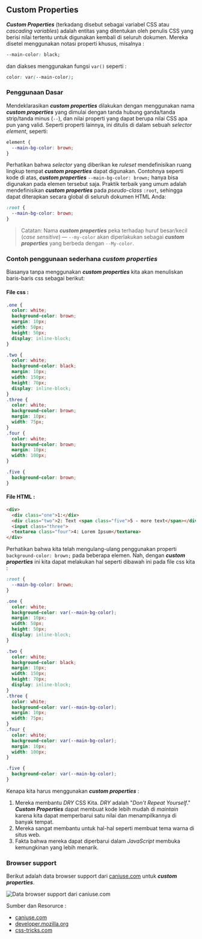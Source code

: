 ## Custom Properties

***Custom Properties*** (terkadang disebut sebagai variabel CSS atau *cascading variables*) adalah entitas yang ditentukan oleh penulis CSS yang berisi nilai tertentu untuk digunakan kembali di seluruh dokumen. Mereka disetel menggunakan notasi properti khusus, misalnya :
```css 
--main-color: black;
``` 
dan diakses menggunakan fungsi `var()` seperti :
```css 
color: var(--main-color);
```

### Penggunaan Dasar

Mendeklarasikan ***custom properties*** dilakukan dengan menggunakan nama ***custom properties*** yang dimulai dengan tanda hubung ganda/tanda strip/tanda minus (`--`), dan nilai properti yang dapat berupa nilai CSS apa pun yang valid. Seperti properti lainnya, ini ditulis di dalam sebuah *selector element*, seperti:

```css
element {
  --main-bg-color: brown;
}
```

Perhatikan bahwa *selector* yang diberikan ke *ruleset* mendefinisikan ruang lingkup tempat ***custom properties*** dapat digunakan. Contohnya seperti kode di atas, ***custom properties*** `--main-bg-color: brown;` hanya bisa digunakan pada elemen tersebut saja. Praktik terbaik yang umum adalah mendefinisikan ***custom properties*** pada *pseudo-class* `:root`, sehingga dapat diterapkan secara global di seluruh dokumen HTML Anda:

```css
:root {
  --main-bg-color: brown;
}
```

> Catatan: Nama ***custom properties*** peka terhadap huruf besar/kecil (*case sensitive*) — `--my-color` akan diperlakukan sebagai ***custom properties*** yang berbeda dengan `--My-color`.

### Contoh penggunaan sederhana ***custom properties***

Biasanya tanpa menggunakan ***custom properties*** kita akan menuliskan baris-baris css sebagai berikut:

#### File css :
```css
.one {
  color: white;
  background-color: brown;
  margin: 10px;
  width: 50px;
  height: 50px;
  display: inline-block;
}

.two {
  color: white;
  background-color: black;
  margin: 10px;
  width: 150px;
  height: 70px;
  display: inline-block;
}
.three {
  color: white;
  background-color: brown;
  margin: 10px;
  width: 75px;
}
.four {
  color: white;
  background-color: brown;
  margin: 10px;
  width: 100px;
}

.five {
  background-color: brown;
}
```

#### File HTML :

```html
<div>
  <div class="one">1:</div>
  <div class="two">2: Text <span class="five">5 - more text</span></div>
  <input class="three">
  <textarea class="four">4: Lorem Ipsum</textarea>
</div>
```	

Perhatikan bahwa kita telah mengulang-ulang penggunakan properti `background-color: brown;` pada beberapa elemen. Nah, dengan ***custom properties*** ini kita dapat melakukan hal seperti dibawah ini pada file css kita :

```css
:root {
  --main-bg-color: brown;
}

.one {
  color: white;
  background-color: var(--main-bg-color);
  margin: 10px;
  width: 50px;
  height: 50px;
  display: inline-block;
}

.two {
  color: white;
  background-color: black;
  margin: 10px;
  width: 150px;
  height: 70px;
  display: inline-block;
}
.three {
  color: white;
  background-color: var(--main-bg-color);
  margin: 10px;
  width: 75px;
}
.four {
  color: white;
  background-color: var(--main-bg-color);
  margin: 10px;
  width: 100px;
}

.five {
  background-color: var(--main-bg-color);
}
```

Kenapa kita harus menggunakan ***custom properties*** :

 1. Mereka membantu *DRY* CSS Kita. *DRY* adalah "*Don’t Repeat Yourself*." ***Custom Properties*** dapat membuat kode lebih mudah di *maintain* karena kita dapat memperbarui satu nilai dan menampilkannya di banyak tempat.
 2. Mereka sangat membantu untuk hal-hal seperti membuat tema warna di situs web.
 3. Fakta bahwa mereka dapat diperbarui dalam *JavaScript* membuka kemungkinan yang lebih menarik.

### Browser support

Berikut adalah data browser support dari [caniuse.com](caniuse.com) untuk ***custom properties***.

![Data browser support dari caniuse.com](https://res.cloudinary.com/ireaderinokun/image/upload/v1633265298932/caniuse-embed/all/CSS-Variables.webp)

Sumber dan Resorurce : 
- [caniuse.com](https://caniuse.com/)
- [developer.mozilla.org](https://developer.mozilla.org/)
- [css-tricks.com](https://css-tricks.com/)
